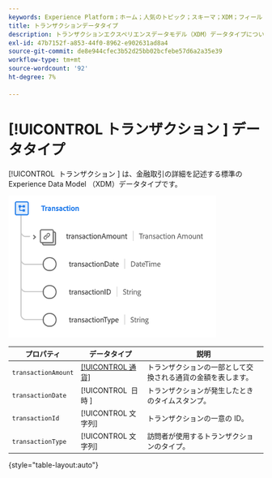 ```yaml
---
keywords: Experience Platform；ホーム；人気のトピック；スキーマ；XDM；フィールド；スキーマ；スキーマ；トランザクション；データタイプ；データタイプ；データタイプ；
title: トランザクションデータタイプ
description: トランザクションエクスペリエンスデータモデル（XDM）データタイプについて説明します。
exl-id: 47b7152f-a853-44f0-8962-e902631ad8a4
source-git-commit: de8e944cfec3b52d25bb02bcfebe57d6a2a35e39
workflow-type: tm+mt
source-wordcount: '92'
ht-degree: 7%

---
```


# [!UICONTROL &#x200B; トランザクション &#x200B;] データタイプ

[!UICONTROL &#x200B; トランザクション &#x200B;] は、金融取引の詳細を記述する標準の Experience Data Model （XDM）データタイプです。

![ トランザクションの構造 ](../images/data-types/transaction.png)

| プロパティ | データタイプ | 説明 |
| --- | --- | --- |
| `transactionAmount` | [[!UICONTROL 通貨]](./currency.md) | トランザクションの一部として交換される通貨の金額を表します。 |
| `transactionDate` | [!UICONTROL &#x200B; 日時 &#x200B;] | トランザクションが発生したときのタイムスタンプ。 |
| `transactionId` | [!UICONTROL 文字列] | トランザクションの一意の ID。 |
| `transactionType` | [!UICONTROL 文字列] | 訪問者が使用するトランザクションのタイプ。 |

{style="table-layout:auto"}
